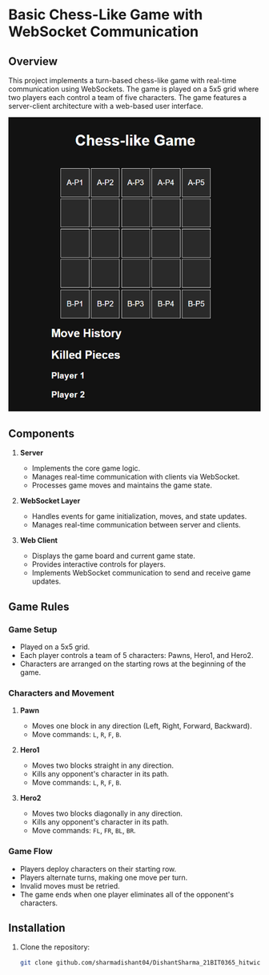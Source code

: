 # Basic Chess-Like Game with WebSocket Communication
## Overview

This project implements a turn-based chess-like game with real-time communication using WebSockets. The game is played on a 5x5 grid where two players each control a team of five characters. The game features a server-client architecture with a web-based user interface.

![Game Board](images/game-board.png)

## Components

1. **Server**
   - Implements the core game logic.
   - Manages real-time communication with clients via WebSocket.
   - Processes game moves and maintains the game state.

2. **WebSocket Layer**
   - Handles events for game initialization, moves, and state updates.
   - Manages real-time communication between server and clients.

3. **Web Client**
   - Displays the game board and current game state.
   - Provides interactive controls for players.
   - Implements WebSocket communication to send and receive game updates.

## Game Rules

### Game Setup
- Played on a 5x5 grid.
- Each player controls a team of 5 characters: Pawns, Hero1, and Hero2.
- Characters are arranged on the starting rows at the beginning of the game.

### Characters and Movement
1. **Pawn**
   - Moves one block in any direction (Left, Right, Forward, Backward).
   - Move commands: `L`, `R`, `F`, `B`.

2. **Hero1**
   - Moves two blocks straight in any direction.
   - Kills any opponent's character in its path.
   - Move commands: `L`, `R`, `F`, `B`.

3. **Hero2**
   - Moves two blocks diagonally in any direction.
   - Kills any opponent's character in its path.
   - Move commands: `FL`, `FR`, `BL`, `BR`.

### Game Flow
- Players deploy characters on their starting row.
- Players alternate turns, making one move per turn.
- Invalid moves must be retried.
- The game ends when one player eliminates all of the opponent's characters.

## Installation

1. Clone the repository:
   ```bash
   git clone github.com/sharmadishant04/DishantSharma_21BIT0365_hitwicket.git
